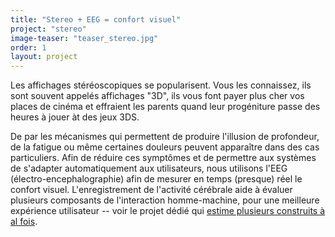 ```yaml
---
title: "Stereo + EEG = confort visuel"
project: "stereo"
image-teaser: "teaser_stereo.jpg"
order: 1
layout: project
---
```


Les affichages stéréoscopiques se popularisent. Vous les connaissez, ils sont souvent appelés affichages "3D", ils vous font payer plus cher vos places de cinéma et effraient les parents quand leur progéniture passe des heures à jouer àt des jeux 3DS.

De par les mécanismes qui permettent de produire l'illusion de profondeur, de la fatigue ou même certaines douleurs peuvent apparaître dans des cas particuliers. Afin de réduire ces symptômes et de permettre aux systèmes de s'adapter automatiquement aux utilisateurs, nous utilisons l'EEG (électro-encephalographie) afin de mesurer en temps (presque) réel le confort visuel. L'enregistrement de l'activité cérébrale aide à évaluer plusieurs composants de l'interaction homme-machine, pour une meilleure expérience utilisateur -- voir le projet dédié qui [estime plusieurs construits à al fois](/fr/projets/eval/).
